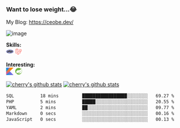 ### Want to lose weight...😂

My Blog: https://ceobe.dev/

![image](https://github.com/cr-lgl/cr-lgl/blob/master/image.jpeg?raw=true)

**Skills:**  
<code><img height="20" src="https://raw.githubusercontent.com/github/explore/80688e429a7d4ef2fca1e82350fe8e3517d3494d/topics/php/php.png"></code>
<code><img height="20" src="https://raw.githubusercontent.com/github/explore/5c058a388828bb5fde0bcafd4bc867b5bb3f26f3/topics/laravel/laravel.png"></code>

**Interesting:**  
<code><img height="20" src="https://raw.githubusercontent.com/github/explore/80688e429a7d4ef2fca1e82350fe8e3517d3494d/topics/kotlin/kotlin.png"></code>
<code><img height="20" src="https://raw.githubusercontent.com/github/explore/80688e429a7d4ef2fca1e82350fe8e3517d3494d/topics/spring-boot/spring-boot.png"></code>

[![cherry's github stats](https://github-readme-stats.vercel.app/api?username=cr-lgl)](https://github.com/anuraghazra/github-readme-stats)
[![cherry's github stats](https://github-readme-stats.vercel.app/api/top-langs/?username=cr-lgl&layout=compact)](https://github.com/anuraghazra/github-readme-stats)

<!--START_SECTION:waka-->
```text
SQL          18 mins         █████████████████░░░░░░░░   69.27 % 
PHP          5 mins          █████░░░░░░░░░░░░░░░░░░░░   20.55 % 
YAML         2 mins          ██░░░░░░░░░░░░░░░░░░░░░░░   09.77 % 
Markdown     0 secs          ░░░░░░░░░░░░░░░░░░░░░░░░░   00.16 % 
JavaScript   0 secs          ░░░░░░░░░░░░░░░░░░░░░░░░░   00.13 %
```
<!--END_SECTION:waka-->
